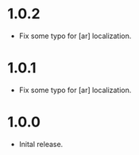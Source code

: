 # 1.0.2

- Fix some typo for [ar] localization.

# 1.0.1

- Fix some typo for [ar] localization.

# 1.0.0

- Inital release.
